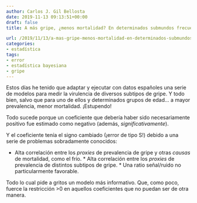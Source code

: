 ```yaml
---
author: Carlos J. Gil Bellosta
date: 2019-11-13 09:13:51+00:00
draft: false
title: A más gripe, ¿menos mortalidad? En determinados submundos frecuentistas, sí

url: /2019/11/13/a-mas-gripe-menos-mortalidad-en-determinados-submundos-frecuentistas-si/
categories:
- estadística
tags:
- error
- estadística bayesiana
- gripe
---
```





Estos días he tenido que adaptar y ejecutar con datos españoles una serie de modelos para medir la virulencia de diversos subtipos de gripe. Y todo bien, salvo que para uno de ellos y determinados grupos de edad... a mayor prevalencia, menor mortalidad. ¡Estupendo!







Todo sucede porque un coeficiente que debería haber sido necesariamente positivo fue estimado como negativo (además, _significativamente_).







Y el coeficiente tenía el signo cambiado (¡error de tipo S!) debido a una serie de problemas sobradamente conocidos:





  * Alta correlación entre los _proxies_ de prevalencia de gripe y otras _causas_ de mortalidad, como el frío.  * Alta correlación entre los _proxies_ de prevalencia de distintos subtipos de gripe.  * Una ratio señal/ruido no particularmente favorable.





Todo lo cual pide a gritos un modelo más informativo. Que, como poco, fuerce la restricción >0 en aquellos coeficientes que no puedan ser de otra manera.



